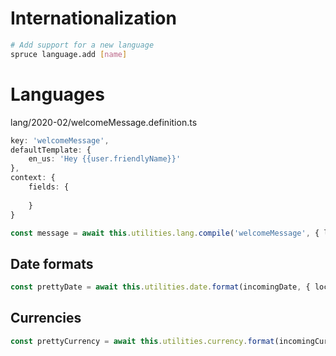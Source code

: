 # Internationalization
```bash
# Add support for a new language
spruce language.add [name]

```

# Languages

lang/2020-02/welcomeMessage.definition.ts
```typescript
key: 'welcomeMessage',
defaultTemplate: {
	en_us: 'Hey {{user.friendlyName}}'
},
context: {
	fields: {
		
	}
}
```

```typescript
const message = await this.utilities.lang.compile('welcomeMessage', { locationId, context })
```

## Date formats


```typescript
const prettyDate = await this.utilities.date.format(incomingDate, { locationId })
```

## Currencies

```typescript
const prettyCurrency = await this.utilities.currency.format(incomingCurrency, { locationId })
```